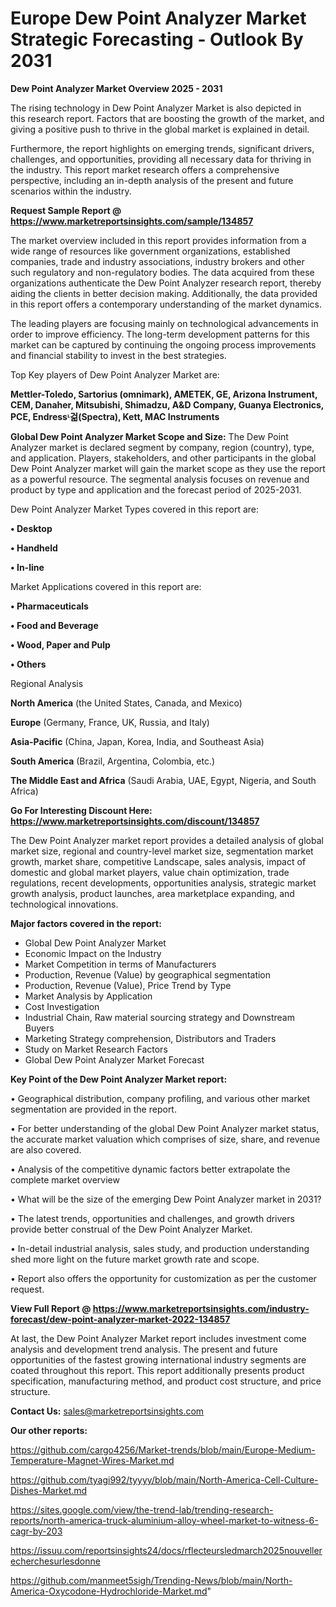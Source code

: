  # Europe Dew Point Analyzer Market Strategic Forecasting - Outlook By 2031

<Strong> Dew Point Analyzer Market Overview 2025 - 2031</strong>

The rising technology in Dew Point Analyzer Market is also depicted in this research report. Factors that are boosting the growth of the market, and giving a positive push to thrive in the global market is explained in detail.

Furthermore, the report highlights on emerging trends, significant drivers, challenges, and opportunities, providing all necessary data for thriving in the industry. This report market research offers a comprehensive perspective, including an in-depth analysis of the present and future scenarios within the industry.

<strong>Request Sample Report @ <a href=https://www.marketreportsinsights.com/sample/134857>https://www.marketreportsinsights.com/sample/134857</a></strong>

The market overview included in this report provides information from a wide range of resources like government organizations, established companies, trade and industry associations, industry brokers and other such regulatory and non-regulatory bodies. The data acquired from these organizations authenticate the Dew Point Analyzer research report, thereby aiding the clients in better decision making. Additionally, the data provided in this report offers a contemporary understanding of the market dynamics.

The leading players are focusing mainly on technological advancements in order to improve efficiency. The long-term development patterns for this market can be captured by continuing the ongoing process improvements and financial stability to invest in the best strategies.

Top Key players of Dew Point Analyzer Market are:

<strong>Mettler-Toledo, Sartorius (omnimark), AMETEK, GE, Arizona Instrument, CEM, Danaher, Mitsubishi, Shimadzu, A&D Company, Guanya Electronics, PCE, Endressᶫ걺(Spectra), Kett, MAC Instruments</strong>

<strong><b>Global Dew Point Analyzer Market Scope and Size:</b></strong>
The Dew Point Analyzer market is declared segment by company, region (country), type, and application. Players, stakeholders, and other participants in the global Dew Point Analyzer market will gain the market scope as they use the report as a powerful resource. The segmental analysis focuses on revenue and product by type and application and the forecast period of 2025-2031.

Dew Point Analyzer Market Types covered in this report are:

<strong>• Desktop

• Handheld

• In-line</strong>

Market Applications covered in this report are:

<strong>• Pharmaceuticals

• Food and Beverage

• Wood, Paper and Pulp

• Others</strong> 

Regional Analysis

<strong>North America</strong> (the United States, Canada, and Mexico)

<strong>Europe</strong> (Germany, France, UK, Russia, and Italy)

<strong>Asia-Pacific</strong> (China, Japan, Korea, India, and Southeast Asia)

<strong>South America</strong> (Brazil, Argentina, Colombia, etc.)

<strong>The Middle East and Africa</strong> (Saudi Arabia, UAE, Egypt, Nigeria, and South Africa)

<strong>Go For Interesting Discount Here: <a href=https://www.marketreportsinsights.com/discount/134857>https://www.marketreportsinsights.com/discount/134857</a></strong>

The Dew Point Analyzer market report provides a detailed analysis of global market size, regional and country-level market size, segmentation market growth, market share, competitive Landscape, sales analysis, impact of domestic and global market players, value chain optimization, trade regulations, recent developments, opportunities analysis, strategic market growth analysis, product launches, area marketplace expanding, and technological innovations.

<strong><b>Major factors covered in the report:</b></strong>
<ul>
  <li>Global Dew Point Analyzer Market </li>
  <li>Economic Impact on the Industry</li>
  <li>Market Competition in terms of Manufacturers</li>
  <li>Production, Revenue (Value) by geographical segmentation</li>
  <li>Production, Revenue (Value), Price Trend by Type</li>
  <li>Market Analysis by Application</li>
  <li>Cost Investigation</li>
  <li>Industrial Chain, Raw material sourcing strategy and Downstream Buyers</li>
  <li>Marketing Strategy comprehension, Distributors and Traders</li>
  <li>Study on Market Research Factors</li>
  <li>Global Dew Point Analyzer Market Forecast</li>
</ul>

<strong><b>Key Point of the Dew Point Analyzer Market report:</b></strong>

• Geographical distribution, company profiling, and various other market segmentation are provided in the report.

• For better understanding of the global Dew Point Analyzer market status, the accurate market valuation which comprises of size, share, and revenue are also covered.

• Analysis of the competitive dynamic factors better extrapolate the complete market overview

• What will be the size of the emerging Dew Point Analyzer market in 2031?

• The latest trends, opportunities and challenges, and growth drivers provide better construal of the Dew Point Analyzer Market.

• In-detail industrial analysis, sales study, and production understanding shed more light on the future market growth rate and scope.

• Report also offers the opportunity for customization as per the customer request.

<strong><b>View Full Report @ <a href=https://www.marketreportsinsights.com/industry-forecast/dew-point-analyzer-market-2022-134857>https://www.marketreportsinsights.com/industry-forecast/dew-point-analyzer-market-2022-134857</a></b></strong>


At last, the Dew Point Analyzer Market report includes investment come analysis and development trend analysis. The present and future opportunities of the fastest growing international industry segments are coated throughout this report. This report additionally presents product specification, manufacturing method, and product cost structure, and price structure.

<strong>Contact Us:</strong>
sales@marketreportsinsights.com

<strong>Our other reports:</strong>

<a href=https://github.com/cargo4256/Market-trends/blob/main/Europe-Medium-Temperature-Magnet-Wires-Market.md>https://github.com/cargo4256/Market-trends/blob/main/Europe-Medium-Temperature-Magnet-Wires-Market.md</a>

<a href=https://github.com/tyagi992/tyyyy/blob/main/North-America-Cell-Culture-Dishes-Market.md>https://github.com/tyagi992/tyyyy/blob/main/North-America-Cell-Culture-Dishes-Market.md</a>

<a href=https://sites.google.com/view/the-trend-lab/trending-research-reports/north-america-truck-aluminium-alloy-wheel-market-to-witness-6-cagr-by-203>https://sites.google.com/view/the-trend-lab/trending-research-reports/north-america-truck-aluminium-alloy-wheel-market-to-witness-6-cagr-by-203</a>

<a href=https://issuu.com/reportsinsights24/docs/rflecteursledmarch2025nouvellerecherchesurlesdonne>https://issuu.com/reportsinsights24/docs/rflecteursledmarch2025nouvellerecherchesurlesdonne</a>

<a href=https://github.com/manmeet5sigh/Trending-News/blob/main/North-America-Oxycodone-Hydrochloride-Market.md>https://github.com/manmeet5sigh/Trending-News/blob/main/North-America-Oxycodone-Hydrochloride-Market.md</a>"
